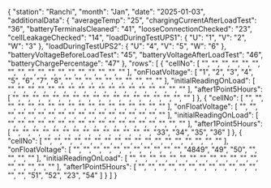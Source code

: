 {
    "station": "Ranchi",
    "month": "Jan",
    "date": "2025-01-03",
    "additionalData": {
        "averageTemp": "25",
        "chargingCurrentAfterLoadTest": "36",
        "batteryTerminalsCleaned": "41",
        "looseConnectionChecked": "23",
        "cellLeakageChecked": "14",
        "loadDuringTestUPS1": {
            "U": "1",
            "V": "2",
            "W": "3"
        },
        "loadDuringTestUPS2": {
            "U": "4",
            "V": "5",
            "W": "6"
        },
        "batteryVoltageBeforeLoadTest": "45",
        "batteryVoltageAfterLoadTest": "46",
        "batteryChargePercentage": "47"
    },
    "rows": [
        {
            "cellNo": [
                "",
                "",
                "",
                "",
                "",
                "",
                "",
                "",
                "",
                "",
                "",
                "",
                "",
                "",
                "",
                "",
                "",
                ""
            ],
            "onFloatVoltage": [
                "1",
                "2",
                "3",
                "4",
                "5",
                "6",
                "7",
                "8",
                "",
                "",
                "",
                "",
                "",
                "",
                "",
                "",
                "",
                ""
            ],
            "initialReadingOnLoad": [
                "",
                "",
                "",
                "",
                "",
                "",
                "",
                "",
                "",
                "",
                "",
                "",
                "",
                "",
                "",
                "",
                "",
                ""
            ],
            "after1Point5Hours": [
                "",
                "",
                "",
                "",
                "",
                "",
                "",
                "",
                "",
                "",
                "",
                "",
                "",
                "",
                "",
                "",
                "",
                ""
            ]
        },
        {
            "cellNo": [
                "",
                "",
                "",
                "",
                "",
                "",
                "",
                "",
                "",
                "",
                "",
                "",
                "",
                "",
                "",
                "",
                "",
                ""
            ],
            "onFloatVoltage": [
                "",
                "",
                "",
                "",
                "",
                "",
                "",
                "",
                "",
                "",
                "",
                "",
                "",
                "",
                "",
                "",
                "",
                ""
            ],
            "initialReadingOnLoad": [
                "",
                "",
                "",
                "",
                "",
                "",
                "",
                "",
                "",
                "",
                "",
                "",
                "",
                "",
                "",
                "",
                "",
                ""
            ],
            "after1Point5Hours": [
                "",
                "",
                "",
                "",
                "",
                "",
                "",
                "",
                "",
                "",
                "",
                "",
                "",
                "",
                "33",
                "34",
                "35",
                "36"
            ]
        },
        {
            "cellNo": [
                "",
                "",
                "",
                "",
                "",
                "",
                "",
                "",
                "",
                "",
                "",
                "",
                "",
                "",
                "",
                "",
                "",
                ""
            ],
            "onFloatVoltage": [
                "",
                "",
                "",
                "",
                "",
                "",
                "",
                "",
                "",
                "",
                "",
                "4849",
                "49",
                "50",
                "",
                "",
                "",
                ""
            ],
            "initialReadingOnLoad": [
                "",
                "",
                "",
                "",
                "",
                "",
                "",
                "",
                "",
                "",
                "",
                "",
                "",
                "",
                "",
                "",
                "",
                ""
            ],
            "after1Point5Hours": [
                "",
                "",
                "",
                "",
                "",
                "",
                "",
                "",
                "",
                "",
                "",
                "",
                "",
                "",
                "51",
                "52",
                "23",
                "54"
            ]
        }
    ]
}